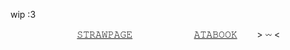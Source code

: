 

wip :3




‌‌  ‌  ‌ ‌  ‌  ‌  ‌  ‌  ‌  ‌  ‌  ‌  ‌  ‌  ‌  ‌  ‌  ‌  ‌  ‌  ‌ ‌  ‌  ‌  ‌  ‌    ‌ [𝚂𝚃𝚁𝙰𝚆𝙿𝙰𝙶𝙴](https://deanspn.straw.page/)
‌  ‌  ‌  ‌  ‌  ‌  ‌  ‌  ‌  ‌  ‌ ‌  ‌  ‌  ‌  ‌  ‌  ‌  ‌  ‌  ‌ ‌  ‌‌  ‌  ‌  ‌  ‌  ‌  ‌  ‌  ‌  ‌  ‌  ‌  ‌  ‌  ‌  ‌  ‌  ‌  ‌  ‌  ‌  ‌  ‌  ‌  ‌  ‌  ‌ ‌ [𝙰𝚃𝙰𝙱𝙾𝙾𝙺](https://deanspn.atabook.org) ‌  ‌  ‌  ‌  ‌  ‌  ‌ > 𖥦 <
